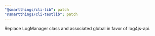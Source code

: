```yaml
---
"@smartthings/cli-lib": patch
"@smartthings/cli-testlib": patch
---
```


Replace LogManager class and associated global in favor of log4js-api.
